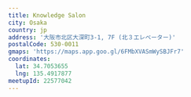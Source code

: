 ```yaml
---
title: Knowledge Salon
city: Osaka
country: jp
address: '大阪市北区大深町3-1, 7F (北３エレベーター)'
postalCode: 530-0011
gmaps: 'https://maps.app.goo.gl/6FMbXVASmWySBJFr7'
coordinates:
  lat: 34.7053655
  lng: 135.4917877
meetupId: 22577042
---
```


